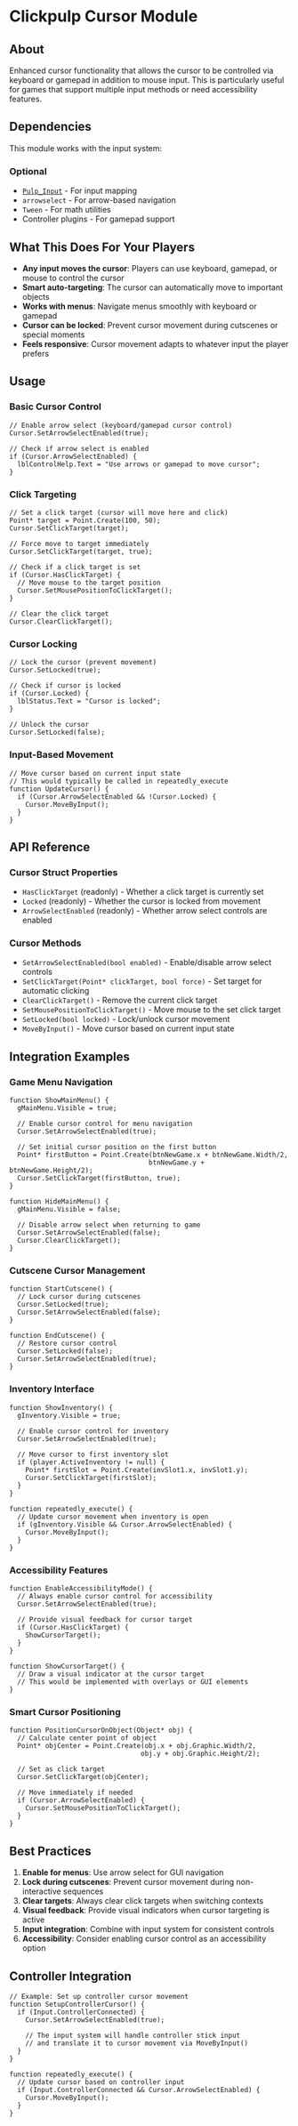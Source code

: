 # Clickpulp Cursor Module

## About

Enhanced cursor functionality that allows the cursor to be controlled via keyboard or gamepad in addition to mouse input. This is particularly useful for games that support multiple input methods or need accessibility features.

## Dependencies

This module works with the input system:

### Optional

* [`Pulp_Input`](input.md) - For input mapping
* `arrowselect` - For arrow-based navigation  
* `Tween` - For math utilities
* Controller plugins - For gamepad support

## What This Does For Your Players

* **Any input moves the cursor**: Players can use keyboard, gamepad, or mouse to control the cursor
* **Smart auto-targeting**: The cursor can automatically move to important objects
* **Works with menus**: Navigate menus smoothly with keyboard or gamepad
* **Cursor can be locked**: Prevent cursor movement during cutscenes or special moments
* **Feels responsive**: Cursor movement adapts to whatever input the player prefers

## Usage

### Basic Cursor Control

```agscript
// Enable arrow select (keyboard/gamepad cursor control)
Cursor.SetArrowSelectEnabled(true);

// Check if arrow select is enabled
if (Cursor.ArrowSelectEnabled) {
  lblControlHelp.Text = "Use arrows or gamepad to move cursor";
}
```

### Click Targeting

```agscript
// Set a click target (cursor will move here and click)
Point* target = Point.Create(100, 50);
Cursor.SetClickTarget(target);

// Force move to target immediately
Cursor.SetClickTarget(target, true);

// Check if a click target is set
if (Cursor.HasClickTarget) {
  // Move mouse to the target position
  Cursor.SetMousePositionToClickTarget();
}

// Clear the click target
Cursor.ClearClickTarget();
```

### Cursor Locking

```agscript
// Lock the cursor (prevent movement)
Cursor.SetLocked(true);

// Check if cursor is locked
if (Cursor.Locked) {
  lblStatus.Text = "Cursor is locked";
}

// Unlock the cursor
Cursor.SetLocked(false);
```

### Input-Based Movement

```agscript
// Move cursor based on current input state
// This would typically be called in repeatedly_execute
function UpdateCursor() {
  if (Cursor.ArrowSelectEnabled && !Cursor.Locked) {
    Cursor.MoveByInput();
  }
}
```

## API Reference

### Cursor Struct Properties

* `HasClickTarget` (readonly) - Whether a click target is currently set
* `Locked` (readonly) - Whether the cursor is locked from movement
* `ArrowSelectEnabled` (readonly) - Whether arrow select controls are enabled

### Cursor Methods

* `SetArrowSelectEnabled(bool enabled)` - Enable/disable arrow select controls
* `SetClickTarget(Point* clickTarget, bool force)` - Set target for automatic clicking
* `ClearClickTarget()` - Remove the current click target
* `SetMousePositionToClickTarget()` - Move mouse to the set click target
* `SetLocked(bool locked)` - Lock/unlock cursor movement
* `MoveByInput()` - Move cursor based on current input state

## Integration Examples

### Game Menu Navigation

```agscript
function ShowMainMenu() {
  gMainMenu.Visible = true;
  
  // Enable cursor control for menu navigation
  Cursor.SetArrowSelectEnabled(true);
  
  // Set initial cursor position on the first button
  Point* firstButton = Point.Create(btnNewGame.x + btnNewGame.Width/2, 
                                   btnNewGame.y + btnNewGame.Height/2);
  Cursor.SetClickTarget(firstButton, true);
}

function HideMainMenu() {
  gMainMenu.Visible = false;
  
  // Disable arrow select when returning to game
  Cursor.SetArrowSelectEnabled(false);
  Cursor.ClearClickTarget();
}
```

### Cutscene Cursor Management

```agscript
function StartCutscene() {
  // Lock cursor during cutscenes
  Cursor.SetLocked(true);
  Cursor.SetArrowSelectEnabled(false);
}

function EndCutscene() {
  // Restore cursor control
  Cursor.SetLocked(false);
  Cursor.SetArrowSelectEnabled(true);
}
```

### Inventory Interface

```agscript
function ShowInventory() {
  gInventory.Visible = true;
  
  // Enable cursor control for inventory
  Cursor.SetArrowSelectEnabled(true);
  
  // Move cursor to first inventory slot
  if (player.ActiveInventory != null) {
    Point* firstSlot = Point.Create(invSlot1.x, invSlot1.y);
    Cursor.SetClickTarget(firstSlot);
  }
}

function repeatedly_execute() {
  // Update cursor movement when inventory is open
  if (gInventory.Visible && Cursor.ArrowSelectEnabled) {
    Cursor.MoveByInput();
  }
}
```

### Accessibility Features

```agscript
function EnableAccessibilityMode() {
  // Always enable cursor control for accessibility
  Cursor.SetArrowSelectEnabled(true);
  
  // Provide visual feedback for cursor target
  if (Cursor.HasClickTarget) {
    ShowCursorTarget();
  }
}

function ShowCursorTarget() {
  // Draw a visual indicator at the cursor target
  // This would be implemented with overlays or GUI elements
}
```

### Smart Cursor Positioning

```agscript
function PositionCursorOnObject(Object* obj) {
  // Calculate center point of object
  Point* objCenter = Point.Create(obj.x + obj.Graphic.Width/2,
                                 obj.y + obj.Graphic.Height/2);
  
  // Set as click target
  Cursor.SetClickTarget(objCenter);
  
  // Move immediately if needed
  if (Cursor.ArrowSelectEnabled) {
    Cursor.SetMousePositionToClickTarget();
  }
}
```

## Best Practices

1. **Enable for menus**: Use arrow select for GUI navigation
2. **Lock during cutscenes**: Prevent cursor movement during non-interactive sequences
3. **Clear targets**: Always clear click targets when switching contexts
4. **Visual feedback**: Provide visual indicators when cursor targeting is active
5. **Input integration**: Combine with input system for consistent controls
6. **Accessibility**: Consider enabling cursor control as an accessibility option

## Controller Integration

```agscript
// Example: Set up controller cursor movement
function SetupControllerCursor() {
  if (Input.ControllerConnected) {
    Cursor.SetArrowSelectEnabled(true);
    
    // The input system will handle controller stick input
    // and translate it to cursor movement via MoveByInput()
  }
}

function repeatedly_execute() {
  // Update cursor based on controller input
  if (Input.ControllerConnected && Cursor.ArrowSelectEnabled) {
    Cursor.MoveByInput();
  }
}
```
